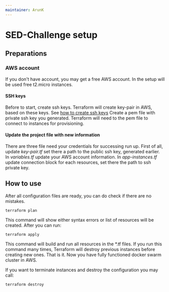 ```yaml
---
maintainer: ArunK
---
```


# SED-Challenge setup


## Preparations
### AWS account 
If you don't have account, you may get a free AWS account. In the setup will be used free t2.micro instances. 
#### SSH keys
Before to start, create ssh keys. Terraform will create key-pair in AWS, based on these keys. See [how to create ssh keys](https://confluence.atlassian.com/bitbucketserver/creating-ssh-keys-776639788.html)
Create a pem file with private ssh key you generated. Terraform will need to the pem file to connect to instances for provisioning.
#### Update the project file with new information
There are three file need your credentials for successing run up. First of all, update *key-pair.tf* set there a path to the public ssh key, generated earlier. In *variables.tf* update your AWS account information. In *app-instances.tf* update connection block for each resources, set there the path to ssh private key.    

## How to use
After all configuration files are ready, you can do check if there are no mistakes.
```
terraform plan
```
This command will show either syntax errors or list of resources will be created. After you can run:
```
terraform apply
```
This command will build and run all resources in the *.tf files. If you run this command many times, Terraform will destroy previous instances before creating new ones. 
That is it. Now you have fully functioned docker swarm cluster in AWS.

If you want to terminate instances and destroy the configuration you may call:
```
terraform destroy
```
